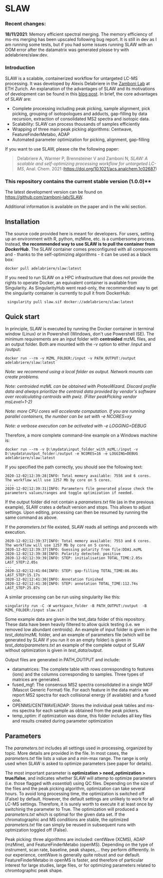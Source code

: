 # SLAW

### Recent changes:
__18/11/2021__: Memory efficient spectral merging. The memory efficiency of ms-ms merging has been upscaled following bug report. It is still in dev as I am running some tests, but if you had some issues running SLAW with an OOM error after the datamatrix was generated please try with adelabriere/slaw:dev. 

### Introduction

SLAW is a scalable, containerized workflow for untargeted LC-MS processing. It was developed by Alexis Delabriere in the [Zamboni Lab](https://imsb.ethz.ch/research/zamboni.html) at ETH Zurich. An explanation of the advantages of SLAW and its motivations of development can be found in this [blog post](https://metabolomics.blog/2021/07/02/slaw/). In brief, the core advantages of SLAW are:
 * Complete processing including peak picking, sample alignment, pick picking, grouping of isotopologues and adducts, gap-filling by data recursion, extraction of consolidated MS2 spectra and isotopic data.
 * Scalability: SLAW can process thousands of samples efficiently
 * Wrapping of three main peak picking algorithms: Centwave, FeatureFinderMetabo, ADAP
 * Automated parameter optimization for picking, alignment, gap-filling

If you want to use SLAW, please cite the following paper:

> Delabriere A, Warmer P, Brennsteiner V and Zamboni N, *SLAW: A scalable and self-optimizing processing workflow for untargeted LC-MS*, Anal. Chem. 2021 (https://doi.org/10.1021/acs.analchem.1c02687)
 
### This repository contains the current stable version (1.0.0)**

The latest development version can be found on https://github.com/zamboni-lab/SLAW. 

Additional information is available on the paper and in the wiki section.

## Installation

The source code provided here is meant for developers. For users, setting up an environment with R, python, mzMine, etc. is a cumbersome process. Instead, **the recommended way to use SLAW is to pull the container from *DockerHub***. The SLAW container comes preconfigured with all components and - thanks to the self-optimizing algorithms - it can be used as a black box:

```
docker pull adelabriere/slaw:latest
```

If you need to run SLAW on a HPC infrastructure that does not provide the rights to operate Docker, an equivalent container is available from Singularity. As SingularityHub went read-only, the recommended way to get the singularity container is currently to pull it from DockerHub:

```
 singularity pull slaw.sif docker://adelabriere/slaw:latest
```

## Quick start

In principle, SLAW is executed by running the Docker container in terminal window (Linux) or in Powershell (Windows, don't use Powershell ISE). The minimum requirements are an input folder with **centroided** mzML files, and an output folder. Both are mounted with the -v option to either /input and /output: 
```
docker run --rm -v MZML_FOLDER:/input -v PATH_OUTPUT:/output adelabriere/slaw:latest
```
_Note: we recommend using a local folder as output. Network mounts can create problems._

_Note: centroided mzML can be obtained with ProteoWizard. Discard profile data and always prioritize the centroid data provided by vendor's software over recalculating centroids with pwiz. (Filter peakPicking vendor msLevel=1-2)_

_Note: more CPU cores will accelerate computation. If you are running parallel containers, the number can be set with -e NCORES=xy_

_Note: a verbose execution can be activated with -e LOGGING=DEBUG_

Therefore, a more complete command-line example on a Windows machine is:
```
docker run --rm -v D:\mydata\input_folder_with_mzML:/input -v D:\mydata\output_folder:/output -e NCORES=16 -e LOGGING=DEBUG adelabriere/slaw:latest
```

If you specified the path correctly, you should see the following text:
```
2020-12-02|12:39:28|INFO: Total memory available: 7556 and 6 cores. The workflow will use 1257 Mb by core on 5 cores.
....
2020-12-02|12:39:31|INFO: Parameters file generated please check the parameters values/ranges and toggle optimization if needed.
```
If the output folder did not contain a _parameters.txt_ file (as in the previous example), SLAW crates a default version and stops. This allows to adjust settings. Upon editing, processing can then be resumed by running the same command as above. 

If the _parameters.txt_ file existed, SLAW reads all settings and proceeds with execution. 
```
2020-12-02|12:39:37|INFO: Total memory available: 7553 and 6 cores. The workflow will use 1257 Mb by core on 5 cores.
2020-12-02|12:39:37|INFO: Guessing polarity from file:DDA1.mzML
2020-12-02|12:39:38|INFO: Polarity detected: positive
2020-12-02|12:39:39|INFO: STEP: initialisation TOTAL_TIME:2.05s LAST_STEP:2.05s
...
2020-12-02|12:41:04|INFO: STEP: gap-filling TOTAL_TIME:86.86s LAST_STEP:15.17s
2020-12-02|12:41:30|INFO: Annotation finished
2020-12-02|12:41:30|INFO: STEP: annotation TOTAL_TIME:112.74s LAST_STEP:25.87s
```
A similar processing can be run using singularity like this:
```
singularity run -C -W workspace_folder -B PATH_OUTPUT:/output  -B MZML_FOLDER:/input slaw.sif
```
Some example data are given in the test_data folder of this repository. These data have been heavily filtered to allow quick testing (i.e. we removed low abundant centroids). An example of input folder is given in the _test_data/mzML_ folder, and an example of parameters file (which will be generated by SLAW if you run it on an empty folder) is given in _test_data/parameters.txt_ an example of the complete output of SLAW without optimization is given in _test_data/output_. 

Output files are generated in PATH_OUTPUT and include:
 * datamatrices: The complete table with rows corresponding to features (ions) and the columns corresponding to samples. Three types of matrices are generated.
 * fused_mgf: The consensus MS2 spectra consolidated in a single MGF (Mascot Generic Format) file. For each feature in the data matrix we report MS2 spectra for each collisional energy (if available) and a fused one.
 * OPENMS/CENTWAVE/ADAP: Stores the individual peak tables and ms-ms spectra for each sample as obtained from the peak pickers.
 * temp_optim: if optimization was done, this folder includes all key files and results created during parameter optimization

## Parameters
The _parameters.txt_ includes all settings used in processing, organized by topic. More details are provided in the file. In most cases, the _parameters.txt_ file lists a value and a min-max range. The range is only used when SLAW is asked to optimize parameters (see paper for details).

The most important parameter is **optimization > need_optimization > true/false**, and indicates whether SLAW will attemp to optimize parameters (i.e. those flagged with _essential_) using QC files. Depending on the size of the files and the peak picking algorithm, optimization can take several hours. To avoid long processing time, the optimization is switched off (False) by default. However, the default settings are unlikely to work for all LC-MS settings. Therefore, it is surely worth to execute it at least once by switchinig the parameter to True. The optimization will produced a _parameters.txt_ which is optimal for the given data set. If the chromatographic and MS conditions are stable, the optimized _parameters.txt_ file can simply be reused in subsequent runs with optmization toggled off (False). 

Peak picking: three algorithms are included: centWave (XCMS), ADAP (mzMine), and FeatureFinderMetabo (openMS). Depending on the type of instrument, scan rate, baseline, peak shapes,... they perform differently. In our experience, centWave is generally quite robust and our default. FeatureFinderMetabo in openMS is faster, and therefore of particular interest for large studies, large files, or for optimizing parameters related to chromtographic peak shape.
